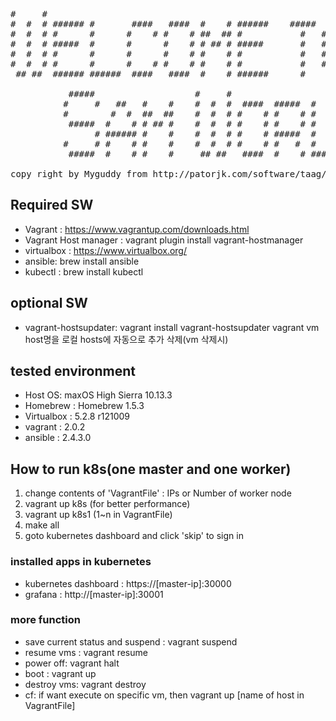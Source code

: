 <pre>
#     #                                                           
#  #  # ###### #       ####   ####  #    # ######    #####  ####  
#  #  # #      #      #    # #    # ##  ## #           #   #    # 
#  #  # #####  #      #      #    # # ## # #####       #   #    # 
#  #  # #      #      #      #    # #    # #           #   #    # 
#  #  # #      #      #    # #    # #    # #           #   #    # 
 ## ##  ###### ######  ####   ####  #    # ######      #    ####   
                                                                                                                     
           #####                   #     #                                ### 
          #     #   ##   #    #    #  #  #  ####  #####  #      #####     ### 
          #        #  #  ##  ##    #  #  # #    # #    # #      #    #    ### 
           #####  #    # # ## #    #  #  # #    # #    # #      #    #     #  
                # ###### #    #    #  #  # #    # #####  #      #    #        
          #     # #    # #    #    #  #  # #    # #   #  #      #    #    ### 
           #####  #    # #    #     ## ##   ####  #    # ###### #####     ###
                                                                                                                                                                                                                                            
copy right by Myguddy from http://patorjk.com/software/taag/#p=display&f=Old%20Banner&t=Welcome%20to
</pre>

## Required SW
* Vagrant : https://www.vagrantup.com/downloads.html
* Vagrant Host manager : vagrant plugin install vagrant-hostmanager
* virtualbox : https://www.virtualbox.org/
* ansible: brew install ansible
* kubectl : brew install kubectl

## optional SW
* vagrant-hostsupdater: vagrant install vagrant-hostsupdater
  vagrant vm host명을 로컬 hosts에 자동으로 추가 삭제(vm 삭제시)

## tested environment
* Host OS: maxOS High Sierra 10.13.3
* Homebrew : Homebrew 1.5.3
* Virtualbox : 5.2.8 r121009 
* vagrant : 2.0.2
* ansible : 2.4.3.0


## How to run k8s(one master and one worker)
1. change contents of 'VagrantFile' : IPs or Number of worker node
1. vagrant up k8s (for better performance)
1. vagrant up k8s1 (1~n in VagrantFile)
1. make all
1. goto kubernetes dashboard and click 'skip' to sign in

### installed apps in kubernetes
* kubernetes dashboard : https://[master-ip]:30000
* grafana : http://[master-ip]:30001



### more function
* save current status and suspend : vagrant suspend
* resume vms : vagrant resume
* power off: vagrant halt
* boot : vagrant up
* destroy vms: vagrant destroy
* cf: if want execute on specific vm, then vagrant up [name of host in VagrantFile]